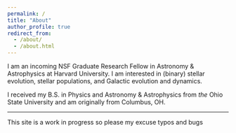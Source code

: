```yaml
---
permalink: /
title: "About"
author_profile: true
redirect_from: 
  - /about/
  - /about.html
---
```


I am an incoming NSF Graduate Research Fellow in Astronomy & Astrophysics at Harvard University. I am interested in (binary) stellar evolution, stellar populations, and Galactic evolution and dynamics.

I received my B.S. in Physics and Astronomy & Astrophysics from _the_ Ohio State University and am originally from Columbus, OH.




---
This site is a work in progress so please my excuse typos and bugs